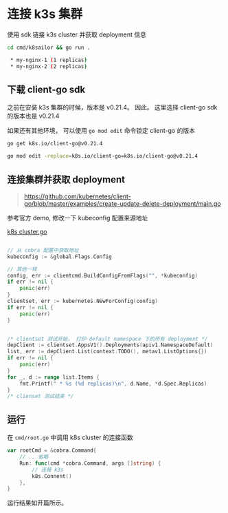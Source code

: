 # 连接 k3s 集群

使用 sdk 链接 k3s cluster 并获取 deployment 信息

```bash
cd cmd/k8sailor && go run .

 * my-nginx-1 (1 replicas)
 * my-nginx-2 (2 replicas)
```

## 下载 client-go sdk


之前在安装 k3s 集群的时候，版本是 v0.21.4。 因此。 这里选择 client-go sdk 的版本也是 v0.21.4

如果还有其他环境， 可以使用 `go mod edit` 命令锁定 client-go 的版本

```bash
go get k8s.io/client-go@v0.21.4

go mod edit -replace=k8s.io/client-go=k8s.io/client-go@v0.21.4
```



## 连接集群并获取 deployment

> https://github.com/kubernetes/client-go/blob/master/examples/create-update-delete-deployment/main.go


参考官方 demo, 修改一下 kubeconfig 配置来源地址

[k8s cluster.go](../pkg/k8s/cluster.go)

```go

// 从 cobra 配置中获取地址
kubeconfig := &global.Flags.Config

// 其他一样
config, err := clientcmd.BuildConfigFromFlags("", *kubeconfig)
if err != nil {
    panic(err)
}
clientset, err := kubernetes.NewForConfig(config)
if err != nil {
    panic(err)
}


/* clientset 测试开始， 打印 default namespace 下的所有 deployment */
depClient := clientset.AppsV1().Deployments(apiv1.NamespaceDefault)
list, err := depClient.List(context.TODO(), metav1.ListOptions{})
if err != nil {
	panic(err)
}
for _, d := range list.Items {
	fmt.Printf(" * %s (%d replicas)\n", d.Name, *d.Spec.Replicas)
}
/* clienset 测试结束 */

```

## 运行

在 `cmd/root.go` 中调用 k8s cluster 的连接函数

```go
var rootCmd = &cobra.Command{
	// .. 省略
	Run: func(cmd *cobra.Command, args []string) {
		// 连接 k3s
		k8s.Connent()
	},
}
```

运行结果如开篇所示。
